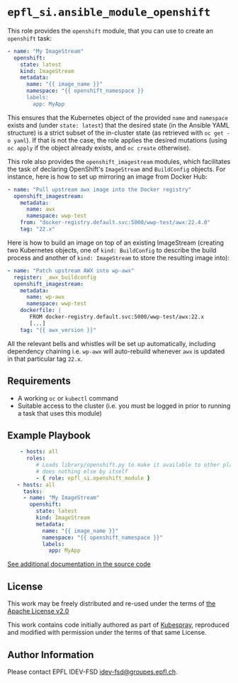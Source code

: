 `epfl_si.ansible_module_openshift`
=========

This role provides the `openshift` module, that you can use to create
an `openshift` task:

```yaml
- name: "My ImageStream"
  openshift:
    state: latest
    kind: ImageStream
    metadata:
      name: "{{ image_name }}"
      namespace: "{{ openshift_namespace }}
      labels:
        app: MyApp
```

This ensures that the Kubernetes object of the provided `name` and
`namespace` exists and (under `state: latest`) that the desired state
(in the Ansible YAML structure) is a strict subset of the in-cluster
state (as retrieved with `oc get -o yaml`). If that is not the case,
the role applies the desired mutations (using `oc apply` if the object
already exists, and `oc create` otherwise).

This role also provides the `openshift_imagestream` modules, which
facilitates the task of declaring OpenShift's `ImageStream` and
`BuildConfig` objects. For instance, here is how to set up mirroring
an image from Docker Hub:

```yaml
- name: "Pull upstream awx image into the Docker registry"
  openshift_imagestream:
    metadata:
      name: awx
      namespace: wwp-test
    from: "docker-registry.default.svc:5000/wwp-test/awx:22.4.0"
    tag: "22.x"
```

Here is how to build an image on top of an existing ImageStream
(creating two Kubernetes objects, one of `kind: BuildConfig` to
describe the build process and another of `kind: ImageStream` to store
the resulting image into):

```yaml
- name: "Patch upstream AWX into wp-awx"
  register: _awx_buildconfig
  openshift_imagestream:
    metadata:
      name: wp-awx
      namespace: wwp-test
    dockerfile: |
       FROM docker-registry.default.svc:5000/wwp-test/awx:22.x
       [...]
    tag: "{{ awx_version }}"
```

All the relevant bells and whistles will be set up automatically,
including dependency chaining i.e. `wp-awx` will auto-rebuild whenever
`awx` is updated in that particular tag `22.x`.

Requirements
------------

- A working `oc` or `kubectl` command
- Suitable access to the cluster (i.e. you must be logged in prior to
  running a task that uses this module)

Example Playbook
----------------


```yaml
    - hosts: all
      roles:
         # Loads library/openshift.py to make it available to other plays;
         # does nothing else by itself
         - { role: epfl_si.openshift_module }
   - hosts: all
     tasks:
     - name: "My ImageStream"
       openshift:
         state: latest
         kind: ImageStream
         metadata:
           name: "{{ image_name }}"
           namespace: "{{ openshift_namespace }}"
           labels:
             app: MyApp
```

[See additional documentation in the source code](library/openshift.py)

License
-------

This work may be freely distributed and re-used under the terms of
[the Apache License v2.0](https://www.apache.org/licenses/LICENSE-2.0)

This work contains code initially authored as part of
[Kubespray](https://github.com/kubernetes-sigs/kubespray/), reproduced
and modified with permission under the terms of that same License.

Author Information
------------------

Please contact EPFL IDEV-FSD <idev-fsd@groupes.epfl.ch>.
